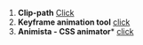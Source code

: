 1. **Clip-path** [Click](https://bennettfeely.com/clippy/)
2. **Keyframe animation tool** [click](https://keyframes.app/)
3. **Animista - CSS animator*** [click](http://animista.net)
